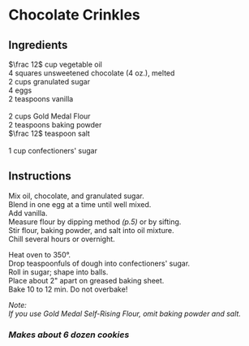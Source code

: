 # Chocolate Crinkles

## Ingredients
$\frac 12$ cup vegetable oil  
$4$ squares unsweetened chocolate (4 oz.), melted  
$2$ cups granulated sugar  
$4$ eggs  
$2$ teaspoons vanilla  
\
$2$ cups Gold Medal Flour  
$2$ teaspoons baking powder  
$\frac 12$ teaspoon salt  
\
$1$ cup confectioners' sugar  

## Instructions
Mix oil, chocolate, and granulated sugar.  
Blend in one egg at a time until well mixed.  
Add vanilla.  
Measure flour by dipping method *(p.5)* or by sifting.  
Stir flour, baking powder, and salt into oil mixture.  
Chill several hours or overnight.  

Heat oven to 350&deg;.  
Drop teaspoonfuls of dough into confectioners' sugar.  
Roll in sugar; shape into balls.  
Place about 2" apart on greased baking sheet.  
Bake 10 to 12 min. Do not overbake!  

*Note:*  
*If you use Gold Medal Self-Rising Flour, omit baking powder and salt.*

### *Makes about 6 dozen cookies*
